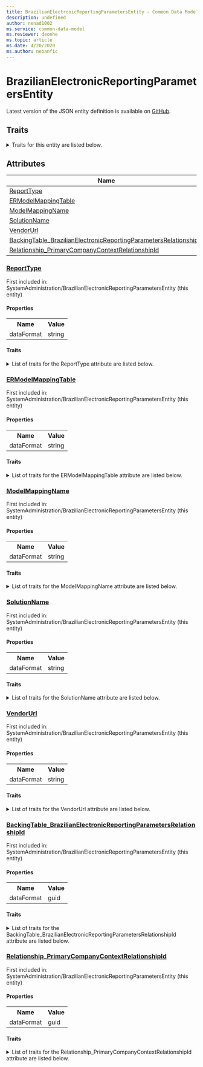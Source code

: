 ```yaml
---
title: BrazilianElectronicReportingParametersEntity - Common Data Model | Microsoft Docs
description: undefined
author: nenad1002
ms.service: common-data-model
ms.reviewer: deonhe
ms.topic: article
ms.date: 4/20/2020
ms.author: nebanfic
---
```


# BrazilianElectronicReportingParametersEntity

  
 Latest version of the JSON entity definition is available on <a href="https://github.com/Microsoft/CDM/tree/master/schemaDocuments/core/operationsCommon/Entities/System/SystemAdministration/BrazilianElectronicReportingParametersEntity.cdm.json" target="_blank">GitHub</a>.  

## Traits

<details>
<summary>Traits for this entity are listed below.  
</summary>

**is.CDM.entityVersion**  
  <table><tr><th>Parameter</th><th>Value</th><th>Data type</th><th>Explanation</th></tr><tr><td>versionNumber</td><td>"1.0.0"</td><td>string</td><td>semantic version number of the entity</td></tr></table>

**is.application.releaseVersion**  
  <table><tr><th>Parameter</th><th>Value</th><th>Data type</th><th>Explanation</th></tr><tr><td>releaseVersion</td><td>"10.0.13.0"</td><td>string</td><td>semantic version number of the application introducing this entity</td></tr></table>

</details>

## Attributes

|Name|Description|First Included in Instance|
|---|---|---|
|[ReportType](#ReportType)||<a href="BrazilianElectronicReportingParametersEntity.md" target="_blank">SystemAdministration/BrazilianElectronicReportingParametersEntity</a>|
|[ERModelMappingTable](#ERModelMappingTable)||<a href="BrazilianElectronicReportingParametersEntity.md" target="_blank">SystemAdministration/BrazilianElectronicReportingParametersEntity</a>|
|[ModelMappingName](#ModelMappingName)||<a href="BrazilianElectronicReportingParametersEntity.md" target="_blank">SystemAdministration/BrazilianElectronicReportingParametersEntity</a>|
|[SolutionName](#SolutionName)||<a href="BrazilianElectronicReportingParametersEntity.md" target="_blank">SystemAdministration/BrazilianElectronicReportingParametersEntity</a>|
|[VendorUrl](#VendorUrl)||<a href="BrazilianElectronicReportingParametersEntity.md" target="_blank">SystemAdministration/BrazilianElectronicReportingParametersEntity</a>|
|[BackingTable_BrazilianElectronicReportingParametersRelationshipId](#BackingTable_BrazilianElectronicReportingParametersRelationshipId)||<a href="BrazilianElectronicReportingParametersEntity.md" target="_blank">SystemAdministration/BrazilianElectronicReportingParametersEntity</a>|
|[Relationship_PrimaryCompanyContextRelationshipId](#Relationship_PrimaryCompanyContextRelationshipId)||<a href="BrazilianElectronicReportingParametersEntity.md" target="_blank">SystemAdministration/BrazilianElectronicReportingParametersEntity</a>|

### <a href=#ReportType name="ReportType">ReportType</a>

First included in: SystemAdministration/BrazilianElectronicReportingParametersEntity (this entity)  

#### Properties

<table><tr><th>Name</th><th>Value</th></tr><tr><td>dataFormat</td><td>string</td></tr></table>

#### Traits

<details>
<summary>List of traits for the ReportType attribute are listed below.</summary>

**is.dataFormat.character**  
**is.dataFormat.big**  
**is.dataFormat.array**  
**is.dataFormat.character**  
**is.dataFormat.array**  
</details>

### <a href=#ERModelMappingTable name="ERModelMappingTable">ERModelMappingTable</a>

First included in: SystemAdministration/BrazilianElectronicReportingParametersEntity (this entity)  

#### Properties

<table><tr><th>Name</th><th>Value</th></tr><tr><td>dataFormat</td><td>string</td></tr></table>

#### Traits

<details>
<summary>List of traits for the ERModelMappingTable attribute are listed below.</summary>

**is.dataFormat.character**  
**is.dataFormat.big**  
**is.dataFormat.array**  
**is.dataFormat.character**  
**is.dataFormat.array**  
</details>

### <a href=#ModelMappingName name="ModelMappingName">ModelMappingName</a>

First included in: SystemAdministration/BrazilianElectronicReportingParametersEntity (this entity)  

#### Properties

<table><tr><th>Name</th><th>Value</th></tr><tr><td>dataFormat</td><td>string</td></tr></table>

#### Traits

<details>
<summary>List of traits for the ModelMappingName attribute are listed below.</summary>

**is.dataFormat.character**  
**is.dataFormat.big**  
**is.dataFormat.array**  
**is.dataFormat.character**  
**is.dataFormat.array**  
</details>

### <a href=#SolutionName name="SolutionName">SolutionName</a>

First included in: SystemAdministration/BrazilianElectronicReportingParametersEntity (this entity)  

#### Properties

<table><tr><th>Name</th><th>Value</th></tr><tr><td>dataFormat</td><td>string</td></tr></table>

#### Traits

<details>
<summary>List of traits for the SolutionName attribute are listed below.</summary>

**is.dataFormat.character**  
**is.dataFormat.big**  
**is.dataFormat.array**  
**is.dataFormat.character**  
**is.dataFormat.array**  
</details>

### <a href=#VendorUrl name="VendorUrl">VendorUrl</a>

First included in: SystemAdministration/BrazilianElectronicReportingParametersEntity (this entity)  

#### Properties

<table><tr><th>Name</th><th>Value</th></tr><tr><td>dataFormat</td><td>string</td></tr></table>

#### Traits

<details>
<summary>List of traits for the VendorUrl attribute are listed below.</summary>

**is.dataFormat.character**  
**is.dataFormat.big**  
**is.dataFormat.array**  
**is.dataFormat.character**  
**is.dataFormat.array**  
</details>

### <a href=#BackingTable_BrazilianElectronicReportingParametersRelationshipId name="BackingTable_BrazilianElectronicReportingParametersRelationshipId">BackingTable_BrazilianElectronicReportingParametersRelationshipId</a>

First included in: SystemAdministration/BrazilianElectronicReportingParametersEntity (this entity)  

#### Properties

<table><tr><th>Name</th><th>Value</th></tr><tr><td>dataFormat</td><td>guid</td></tr></table>

#### Traits

<details>
<summary>List of traits for the BackingTable_BrazilianElectronicReportingParametersRelationshipId attribute are listed below.</summary>

**is.dataFormat.character**  
**is.dataFormat.big**  
**is.dataFormat.array**  
**is.dataFormat.guid**  
**means.identity.entityId**  
**is.linkedEntity.identifier**  
Marks the attribute(s) that hold foreign key references to a linked (used as an attribute) entity. This attribute is added to the resolved entity to enumerate the referenced entities.  <table><tr><th>Parameter</th><th>Value</th><th>Data type</th><th>Explanation</th></tr><tr><td>entityReferences</td><td><table><tr><th>entityReference</th><th>attributeReference</th></tr><tr><td><a href="../../../Tables/Finance/FiscalBooksBrazil/Miscellaneous/BrazilianElectronicReportingParameters.md" target="_blank">/core/operationsCommon/Tables/Finance/FiscalBooksBrazil/Miscellaneous/BrazilianElectronicReportingParameters.cdm.json/BrazilianElectronicReportingParameters</a></td><td><a href="../../../Tables/Finance/FiscalBooksBrazil/Miscellaneous/BrazilianElectronicReportingParameters.md#RecId" target="_blank">RecId</a></td></tr></table></td><td>entity</td><td>a reference to the constant entity holding the list of entity references</td></tr></table>

**is.dataFormat.guid**  
**is.dataFormat.character**  
**is.dataFormat.array**  
</details>

### <a href=#Relationship_PrimaryCompanyContextRelationshipId name="Relationship_PrimaryCompanyContextRelationshipId">Relationship_PrimaryCompanyContextRelationshipId</a>

First included in: SystemAdministration/BrazilianElectronicReportingParametersEntity (this entity)  

#### Properties

<table><tr><th>Name</th><th>Value</th></tr><tr><td>dataFormat</td><td>guid</td></tr></table>

#### Traits

<details>
<summary>List of traits for the Relationship_PrimaryCompanyContextRelationshipId attribute are listed below.</summary>

**is.dataFormat.character**  
**is.dataFormat.big**  
**is.dataFormat.array**  
**is.dataFormat.guid**  
**means.identity.entityId**  
**is.linkedEntity.identifier**  
Marks the attribute(s) that hold foreign key references to a linked (used as an attribute) entity. This attribute is added to the resolved entity to enumerate the referenced entities.  <table><tr><th>Parameter</th><th>Value</th><th>Data type</th><th>Explanation</th></tr><tr><td>entityReferences</td><td><table><tr><th>entityReference</th><th>attributeReference</th></tr><tr><td><a href="../../../Tables/Finance/Ledger/Main/CompanyInfo.md" target="_blank">/core/operationsCommon/Tables/Finance/Ledger/Main/CompanyInfo.cdm.json/CompanyInfo</a></td><td><a href="../../../Tables/Finance/Ledger/Main/CompanyInfo.md#RecId" target="_blank">RecId</a></td></tr></table></td><td>entity</td><td>a reference to the constant entity holding the list of entity references</td></tr></table>

**is.dataFormat.guid**  
**is.dataFormat.character**  
**is.dataFormat.array**  
</details>
